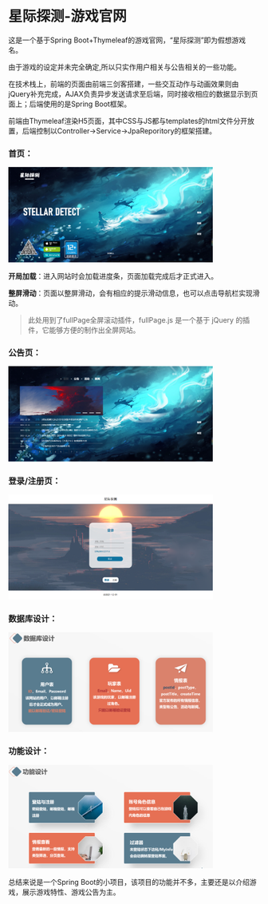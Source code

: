 # 星际探测-游戏官网

这是一个基于Spring Boot+Thymeleaf的游戏官网，“星际探测”即为假想游戏名。

由于游戏的设定并未完全确定,所以只实作用户相关与公告相关的一些功能。

在技术栈上，前端的页面由前端三剑客搭建，一些交互动作与动画效果则由jQuery补充完成，AJAX负责异步发送请求至后端，同时接收相应的数据显示到页面上；后端使用的是Spring Boot框架。

前端由Thymeleaf渲染H5页面，其中CSS与JS都与templates的html文件分开放置，后端控制以Controller->Service->JpaReporitory的框架搭建。

### 首页：

<img src="src\main\resources\static\images\result-index1.png" style="zoom:40%;" />

**开局加载**：进入网站时会加载进度条，页面加载完成后才正式进入。

**整屏滑动**：页面以整屏滑动，会有相应的提示滑动信息，也可以点击导航栏实现滑动。

> 此处用到了fullPage全屏滚动插件，fullPage.js 是一个基于 jQuery 的插件，它能够方便的制作出全屏网站。

### 公告页：

<img src="src\main\resources\static\images\result-index2.png" style="zoom:40%;" />

### 登录/注册页：

<img src="src\main\resources\static\images\result-login.png" style="zoom:40%;" />

### 数据库设计：

<img src="src\main\resources\static\images\db_design.png" alt="db_design" style="zoom:40%;" />

### 功能设计：

<img src="src\main\resources\static\images\function_design.png" alt="function_design" style="zoom:40%;" />

总结来说是一个Spring Boot的小项目，该项目的功能并不多，主要还是以介绍游戏，展示游戏特性、游戏公告为主。